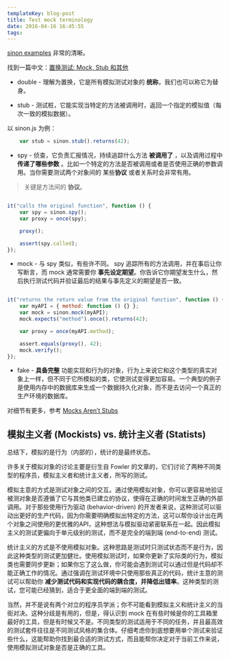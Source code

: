 ```yaml
---
templateKey: blog-post
title: Test mock terminology
date: 2016-04-16 16:45:55
tags:
---
```


[sinon examples](http://sinonjs.org/#examples) 非常的清晰。

找到一篇中文：[置换测试: Mock, Stub 和其他](http://www.tuicool.com/articles/iAz6fi)

- double - 理解为置换，它是所有模拟测试对象的 **统称**，我们也可以称它为替身。

- stub - 测试桩，它能实现当特定的方法被调用时，返回一个指定的模拟值（每次一致的模拟数据）。

以 sinon.js 为例：

```js
    var stub = sinon.stub().returns(42);

```

- spy - 侦查，它负责汇报情况，持续追踪什么方法 **被调用了** ，以及调用过程中 **传递了哪些参数** 。比如一个特定的方法是否被调用或者是否使用正确的参数调用。当你需要测试两个对象间的 某些**协议** 或者关系时会非常有用。

> 关键是方法间的 **协议**。

```js

it("calls the original function", function () {
    var spy = sinon.spy();
    var proxy = once(spy);

    proxy();

    assert(spy.called);
});
```

- mock - 与 spy 类似，有些许不同。 spy 追踪所有的方法调用，并在事后让你写断言，而 mock 通常需要你 **事先设定期望**。你告诉它你期望发生什么，然后执行测试代码并验证最后的结果与事先定义的期望是否一致。

```js

it("returns the return value from the original function", function () {
    var myAPI = { method: function () {} };
    var mock = sinon.mock(myAPI);
    mock.expects("method").once().returns(42);

    var proxy = once(myAPI.method);

    assert.equals(proxy(), 42);
    mock.verify();
});
```

- fake - **具备完整** 功能实现和行为的对象，行为上来说它和这个类型的真实对象上一样，但不同于它所模拟的类，它使测试变得更加容易。一个典型的例子是使用内存中的数据库来生成一个数据持久化对象，而不是去访问一个真正的生产环境的数据库。

对细节有更多，参考 [Mocks Aren’t Stubs](http://martinfowler.com/articles/mocksArentStubs.html)

## 模拟主义者 (Mockists) vs. 统计主义者 (Statists)

总结下，模拟的是行为（内部的），统计的是最终状态。

许多关于模拟对象的讨论主要是衍生自 Fowler 的文章的，它们讨论了两种不同类型的程序员，模拟主义者和统计主义者，所写的测试。

模拟主意的方式是测试对象之间的交互。通过使用模拟对象，你可以更容易地验证被测对象是否遵循了它与其他类已建立的协议，使得在正确的时间发生正确的外部调用。对于那些使用行为驱动 (behavior-driven) 的开发者来说，这种测试可以驱动出更好的生产代码，因为你需要明确模拟出特定的方法，这可以帮你设计出在两个对象之间使用的更优雅的API，这种想法与模拟驱动紧密联系在一起。因此模拟主义的测试更偏向于单元级别的测试，而不是完全的端到端 (end-to-end) 测试。

统计主义的方式是不使用模拟对象。这种思路是测试时只测试状态而不是行为，因此这种类型的测试更加健壮。使用模拟测试时，如果你更新了实际类的行为，模拟类也需要同步更新；如果你忘了这么做，你可能会遇到测试可以通过但是代码却不能正确工作的情况。通过强调在测试环境中只使用那些真正的代码，统计主意的测试可以帮助你 **减少测试代码和实现代码的耦合度，并降低出错率**。这种类型的测试，您可能已经猜到，适合于更全面的端到端的测试。

当然，并不是说有两个对立的程序员学派；你不可能看到模拟主义和统计主义的当街对决。这种分歧是有用的，但是，得认识到 mock 在有些时候是你的工具箱里最好的工具，但是有时候又不是。不同类型的测试适用于不同的任务，并且最高效的测试套件往往是不同测试风格的集合体。仔细考虑你到底想要用单个测试来验证些什么，这能帮助你找到最合适的测试方式，而且能帮你决定对于当前工作来说，使用模拟测试对象是否是正确的工具。
